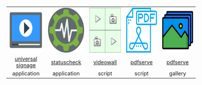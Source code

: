 <table style="width: 100%">
    <tr style="text-align: center; vertical-align: middle; margin: auto; width: 100%">
    <td><a href="https://github.com/divisionbyinfinity/universal_signage"><img src="universal-signage.svg" alt="usign" width="120" height="120"></a></td>
    <td><a href="https://github.com/divisionbyinfinity/statuscheck"><img src="statuschecker.svg" alt="statcheck" width="120" height="120"></a></td>
    <td><a href="https://github.com/divisionbyinfinity/videowall"><img src="videowall.svg" alt="vidwall" width="120" height="120"></a></td>
    <td><a href="https://github.com/divisionbyinfinity/pdfserve"><img src="pdfserve.svg" alt="pdfsrv" width="120" height="120"></a></td>
    <td><a href="https://github.com/divisionbyinfinity/gallery"><img src="gallery.svg" alt="gallery" width="120" height="120"></a></td>
  </tr>
    <tr style="text-align: center; margin: auto;width: 100%;">
    <td style="width: 250"><a href="https://github.com/divisionbyinfinity/universal_signage">universal signage</a></td>
    <td style="width: 250"><a href="https://github.com/divisionbyinfinity/statuscheck">statuscheck</a></td>
    <td style="width: 250"><a href="https://github.com/divisionbyinfinity/videowall">videowall</a></td>
    <td style="width: 250"><a href="https://github.com/divisionbyinfinity/pdfserve">pdfserve</a></td>
    <td style="width: 250"><a href="https://github.com/divisionbyinfinity/gallery">pdfserve</a></td>
  </tr>
    <tr style="text-align: center; margin: auto;width: 100%">
    <td>application</td>
    <td>application</td>
    <td>script</td>
    <td>script</td>
    <td>gallery</td>
  </tr>
</table>
